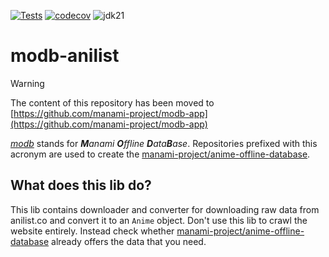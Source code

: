 [![Tests](https://github.com/manami-project/modb-anilist/actions/workflows/tests.yml/badge.svg)](https://github.com/manami-project/modb-anilist/actions/workflows/tests.yml) [![codecov](https://codecov.io/gh/manami-project/modb-anilist/graph/badge.svg?token=S65V0YSVOV)](https://codecov.io/gh/manami-project/modb-anilist) ![jdk21](https://img.shields.io/badge/jdk-21-informational)
# modb-anilist

> [!WARNING]  
> The content of this repository has been moved to [https://github.com/manami-project/modb-app](https://github.com/manami-project/modb-app)

_[modb](https://github.com/manami-project?tab=repositories&q=modb&type=source)_ stands for _**M**anami **O**ffline **D**ata**B**ase_. Repositories prefixed with this acronym are used to create the [manami-project/anime-offline-database](https://github.com/manami-project/anime-offline-database).

## What does this lib do?
This lib contains downloader and converter for downloading raw data from anilist.co and convert it to an `Anime` object.
Don't use this lib to crawl the website entirely. Instead check whether [manami-project/anime-offline-database](https://github.com/manami-project/anime-offline-database) already offers the data that you need.